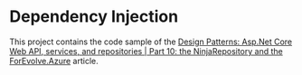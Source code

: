 # Dependency Injection
This project contains the code sample of the 
[Design Patterns: Asp.Net Core Web API, services, and repositories | Part 10: the NinjaRepository and the ForEvolve.Azure](http://www.forevolve.com/en/articles/2017/09/13/design-patterns-web-api-service-and-repository-part-10/)
article.